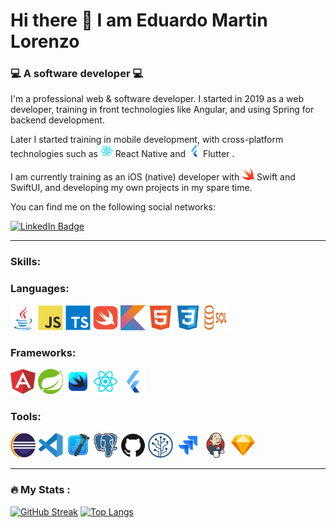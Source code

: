 # Hi there 👋 I am Eduardo Martin Lorenzo
### :computer: A software developer :computer:

I'm a professional web & software developer. I started in 2019 as a web developer, training in front technologies like Angular, and using Spring for backend development.

Later I started training in mobile development, with cross-platform technologies such as <img src="https://github.com/EMLCoding/EMLCoding/blob/main/reactNative.webp" width="20" height="20"/> React Native and <img src="https://github.com/EMLCoding/EMLCoding/blob/main/Flutter.png" width="20" height="20"/> Flutter .

I am currently training as an iOS (native) developer with <img src="https://github.com/EMLCoding/EMLCoding/blob/main/swift.png" width="20" height="20"/> Swift and SwiftUI, and developing my own projects in my spare time.

You can find me on the following social networks:
<div id="socialNetworks">
  <a href="https://www.linkedin.com/in/eduardo-mart%C3%ADn-lorenzo-9a83b1b2">
      <img src="https://img.shields.io/badge/LinkedIn-blue?style=for-the-badge&logo=linkedin&logoColor=white" alt="LinkedIn Badge"/>
  </a>
</div>

---
### Skills:

### Languages:
<div id="languages">
  <img src="https://github.com/EMLCoding/EMLCoding/blob/main/java.svg" title="Java" width="40" height="40"/>
  <img src="https://github.com/EMLCoding/EMLCoding/blob/main/javascript.svg" title="Javascript" width="40" height="40"/>
  <img src="https://github.com/EMLCoding/EMLCoding/blob/main/typescript.svg" title="Typescript" width="40" height="40"/>
  <img src="https://github.com/EMLCoding/EMLCoding/blob/main/swift-original.svg" title="Swift" width="40" height="40"/>
  <img src="https://github.com/EMLCoding/EMLCoding/blob/main/kotlin.svg" title="Kotlin" width="40" height="40"/>
  <img src="https://github.com/EMLCoding/EMLCoding/blob/main/html5.svg" title="HTML5" width="40" height="40"/>
  <img src="https://github.com/EMLCoding/EMLCoding/blob/main/css3.svg" title="CSS3" width="40" height="40"/>
  <img src="https://github.com/EMLCoding/EMLCoding/blob/main/sql.png" title="SQL" width="40" height="40"/>
</div>

### Frameworks:
<div id="frameworks">
  <img src="https://github.com/EMLCoding/EMLCoding/blob/main/angular.png" title="Angular" width="40" height="40"/>
  <img src="https://github.com/EMLCoding/EMLCoding/blob/main/spring.svg" title="Spring" width="40" height="40"/>
  <img src="https://github.com/EMLCoding/EMLCoding/blob/main/swiftUI.svg" title="SwiftUI" width="40" height="40"/>
  <img src="https://github.com/EMLCoding/EMLCoding/blob/main/reactNative.webp" title="React Native" width="40" height="40"/>
  <img src="https://github.com/EMLCoding/EMLCoding/blob/main/Flutter.png" title="Flutter" width="40" height="40"/>
</div>

### Tools:
<div id="tools">
  <img src="https://github.com/EMLCoding/EMLCoding/blob/main/eclipse.png" title="Eclipse" width="40" height="40"/>
  <img src="https://github.com/EMLCoding/EMLCoding/blob/main/vscode.svg" title="VisualCode" width="40" height="40"/>
  <img src="https://github.com/EMLCoding/EMLCoding/blob/main/xcode.svg" title="Xcode" width="40" height="40"/>
  <img src="https://github.com/EMLCoding/EMLCoding/blob/main/postgresql.svg" title="PostgreSQL" width="40" height="40"/>
  <img src="https://github.com/EMLCoding/EMLCoding/blob/main/github.svg" title="GitHub" width="40" height="40"/>
  <img src="https://github.com/EMLCoding/EMLCoding/blob/main/sourcetree.svg" title="Sourcetree" width="40" height="40"/>
  <img src="https://github.com/EMLCoding/EMLCoding/blob/main/jira.svg" title="Jira" width="40" height="40"/>
  <img src="https://github.com/EMLCoding/EMLCoding/blob/main/jenkins.svg" title="Jenkins" width="40" height="40"/>
  <img src="https://github.com/EMLCoding/EMLCoding/blob/main/sketch.svg" title="Sketch" width="40" height="40"/>
</div>

---

### :fire: My Stats :
[![GitHub Streak](http://github-readme-streak-stats.herokuapp.com?user=EMLCoding&theme=github-dark-blue&hide_border=true&date_format=j%20M%5B%20Y%5D)](https://git.io/streak-stats)
[![Top Langs](https://github-readme-stats.vercel.app/api/top-langs/?username=EMLCoding&layout=compact&theme=vision-friendly-dark)](https://github.com/anuraghazra/github-readme-stats)
<!--
**EMLCoding/EMLCoding** is a ✨ _special_ ✨ repository because its `README.md` (this file) appears on your GitHub profile.

Here are some ideas to get you started:

- 🔭 I’m currently working on ...
- 🌱 I’m currently learning ...
- 👯 I’m looking to collaborate on ...
- 🤔 I’m looking for help with ...
- 💬 Ask me about ...
- 📫 How to reach me: ...
- 😄 Pronouns: ...
- ⚡ Fun fact: ...
-->
